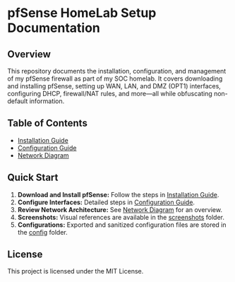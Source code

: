 # pfSense HomeLab Setup Documentation

## Overview
This repository documents the installation, configuration, and management of my pfSense firewall as part of my SOC homelab. It covers downloading and installing pfSense, setting up WAN, LAN, and DMZ (OPT1) interfaces, configuring DHCP, firewall/NAT rules, and more—all while obfuscating non-default information.

## Table of Contents
- [Installation Guide](./Installation-guide.md)
- [Configuration Guide](./configuration-guide.md)
- [Network Diagram](./docs/network-diagram.md)

## Quick Start
1. **Download and Install pfSense:** Follow the steps in [Installation Guide](./docs/installation-guide.md).
2. **Configure Interfaces:** Detailed steps in [Configuration Guide](./docs/configuration-guide.md).
3. **Review Network Architecture:** See [Network Diagram](./docs/network-diagram.md) for an overview.
4. **Screenshots:** Visual references are available in the [screenshots](./screenshots/) folder.
5. **Configurations:** Exported and sanitized configuration files are stored in the [config](./config/) folder.

## License
This project is licensed under the MIT License.
